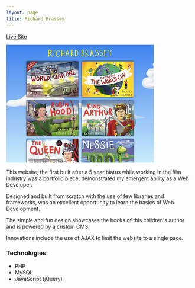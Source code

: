 ```yaml
---
layout: page
title: Richard Brassey
---
```


<a href="http://www.richardbrassey.com" title="Richard Brassey" rel="external">Live Site</a>

<div class="image-wrap">
	<a href="http://www.richardbrassey.com" title="Richard Brassey" rel="external">
		<img src="/images/richardbrassey-preview.jpg" title="Richard Brassey Preview" alt="Richard Brassey Preview">
	</a>
</div>

This website, the first built after a 5 year hiatus while working in the film industry was a portfolio piece, demonstrated my emergent ability as a Web Developer.

Designed and built from scratch with the use of few libraries and frameworks, was an excellent opportunity to learn the basics of Web Development.

The simple and fun design showcases the books of this children's author and is powered by a custom CMS.

Innovations include the use of AJAX to limit the website to a single page.

### Technologies:

* PHP
* MySQL
* JavaScript (jQuery)